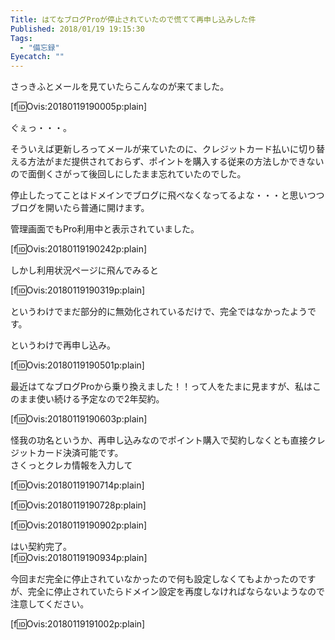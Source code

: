 ```yaml
---
Title: はてなブログProが停止されていたので慌てて再申し込みした件
Published: 2018/01/19 19:15:30
Tags:
  - "備忘録"
Eyecatch: ""
---
```

さっきふとメールを見ていたらこんなのが来てました。  

[f:id:Ovis:20180119190005p:plain]


ぐぇっ・・・。  

そういえば更新しろってメールが来ていたのに、クレジットカード払いに切り替える方法がまだ提供されておらず、ポイントを購入する従来の方法しかできないので面倒くさがって後回しにしたまま忘れていたのでした。  

停止したってことはドメインでブログに飛べなくなってるよな・・・と思いつつブログを開いたら普通に開けます。  

管理画面でもPro利用中と表示されていました。  

[f:id:Ovis:20180119190242p:plain]

しかし利用状況ページに飛んでみると

[f:id:Ovis:20180119190319p:plain]

というわけでまだ部分的に無効化されているだけで、完全ではなかったようです。  

というわけで再申し込み。  

[f:id:Ovis:20180119190501p:plain]

最近はてなブログProから乗り換えました！！って人をたまに見ますが、私はこのまま使い続ける予定なので2年契約。  

[f:id:Ovis:20180119190603p:plain]

怪我の功名というか、再申し込みなのでポイント購入で契約しなくとも直接クレジットカード決済可能です。  
さくっとクレカ情報を入力して  

[f:id:Ovis:20180119190714p:plain]

[f:id:Ovis:20180119190728p:plain]

[f:id:Ovis:20180119190902p:plain]

はい契約完了。  
[f:id:Ovis:20180119190934p:plain]
  

今回まだ完全に停止されていなかったので何も設定しなくてもよかったのですが、完全に停止されていたらドメイン設定を再度しなければならないようなので注意してください。  

[f:id:Ovis:20180119191002p:plain]